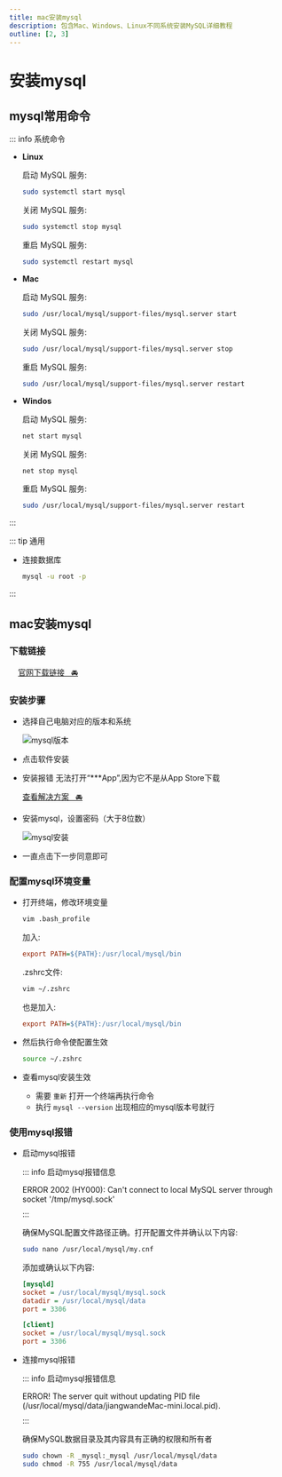 ```yaml
---
title: mac安装mysql
description: 包含Mac、Windows、Linux不同系统安装MySQL详细教程
outline: [2, 3]
---
```


# 安装mysql

## mysql常用命令

::: info 系统命令
* **Linux**

    启动 MySQL 服务:
    ```sh
    sudo systemctl start mysql
    ```

    关闭 MySQL 服务:
    ```sh
    sudo systemctl stop mysql
    ```

    重启 MySQL 服务:
    ```sh
    sudo systemctl restart mysql
    ```

* **Mac**

    启动 MySQL 服务:
    ```sh
    sudo /usr/local/mysql/support-files/mysql.server start
    ```

    关闭 MySQL 服务:
    ```sh
    sudo /usr/local/mysql/support-files/mysql.server stop
    ```

    重启 MySQL 服务:
    ```sh
    sudo /usr/local/mysql/support-files/mysql.server restart
    ```

* **Windos**

    启动 MySQL 服务:
    ```sh
    net start mysql
    ```

    关闭 MySQL 服务:
    ```sh
    net stop mysql
    ```

    重启 MySQL 服务:
    ```sh
    sudo /usr/local/mysql/support-files/mysql.server restart
    ```
:::

::: tip 通用
* 连接数据库
    ```sh
    mysql -u root -p
    ```
:::

## mac安装mysql

### 下载链接

&nbsp;&nbsp;&nbsp;&nbsp;[官网下载链接&nbsp;&nbsp;&nbsp;🚘](https://downloads.mysql.com/archives/community/)

### 安装步骤

* 选择自己电脑对应的版本和系统

    ![mysql版本](https://www.jwblog.cn/images/api/mysql001.png)

* 点击软件安装

* 安装报错 <span class="cp-span-warn">无法打开“***App”,因为它不是从App Store下载</span>

    [查看解决方案&nbsp;&nbsp;&nbsp;🚘](/other/system/mac/install-error.html)

* 安装mysql，设置密码（大于8位数）

    ![mysql安装](https://www.jwblog.cn/images/api/mysql002.png)

* 一直点击下一步同意即可

### 配置mysql环境变量

* 打开终端，修改环境变量

    ```sh
    vim .bash_profile
    ```

    加入:

    ```ini
    export PATH=${PATH}:/usr/local/mysql/bin
    ```

    .zshrc文件:

    ```sh
    vim ~/.zshrc
    ```

    也是加入:

    ```ini
    export PATH=${PATH}:/usr/local/mysql/bin
    ```

* 然后执行命令使配置生效

    ```sh
    source ~/.zshrc
    ```

* 查看mysql安装生效
    - 需要 `重新` 打开一个终端再执行命令
    - 执行 `mysql --version` 出现相应的mysql版本号就行

### 使用mysql报错

* 启动mysql报错

    ::: info 启动mysql报错信息
    <div class="cp-span-warn" style="margin: 10px 0">ERROR 2002 (HY000): Can't connect to local MySQL server through socket '/tmp/mysql.sock'</div>
    :::

    确保MySQL配置文件路径正确。打开配置文件并确认以下内容:

    ```sh
    sudo nano /usr/local/mysql/my.cnf
    ```

    添加或确认以下内容:

    ```ini
    [mysqld]
    socket = /usr/local/mysql/mysql.sock
    datadir = /usr/local/mysql/data
    port = 3306

    [client]
    socket = /usr/local/mysql/mysql.sock
    port = 3306
    ```


* 连接mysql报错

    ::: info 启动mysql报错信息
    <div class="cp-span-warn" style="margin: 10px 0">ERROR! The server quit without updating PID file (/usr/local/mysql/data/jiangwandeMac-mini.local.pid).</div>
    :::

    确保MySQL数据目录及其内容具有正确的权限和所有者

    ```sh
    sudo chown -R _mysql:_mysql /usr/local/mysql/data
    sudo chmod -R 755 /usr/local/mysql/data
    ```